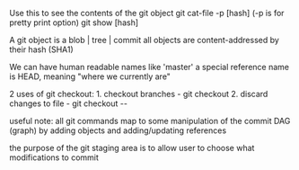 Use this to see the contents of the git object
	git cat-file -p [hash] (-p is for pretty print option)
	git show [hash]

A git object is a blob | tree | commit
	all objects are content-addressed by their hash (SHA1)

We can have human readable names like 'master'
	a special reference name is HEAD, meaning "where we currently are"

2 uses of git checkout:
	1. checkout branches - git checkout <branchname>
	2. discard changes to file - git checkout -- <file>

useful note: all git commands map to some manipulation of the commit DAG (graph)
by adding objects and adding/updating references

the purpose of the git staging area is to allow user to choose what modifications to commit
